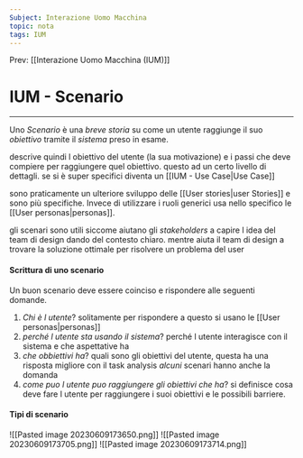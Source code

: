 ```yaml
---
Subject: Interazione Uomo Macchina
topic: nota
tags: IUM
---
```


Prev: [[Interazione Uomo Macchina (IUM)]]

# IUM - Scenario
---
Uno _Scenario_ è una _breve storia_ su come un utente raggiunge il suo _obiettivo_ tramite il _sistema_ preso in esame. 

descrive quindi l obiettivo del utente (la sua motivazione) e i passi che deve compiere per raggiungere quel obiettivo. questo ad un certo livello di dettagli. se si è super specifici diventa un [[IUM - Use Case|Use Case]]

sono praticamente un ulteriore sviluppo delle [[User stories|user Stories]]  e sono più specifiche. Invece di utilizzare i ruoli generici usa nello specifico le [[User personas|personas]].

gli scenari sono utili siccome aiutano gli _stakeholders_ a capire l idea del team di design dando del contesto chiaro.
mentre aiuta il team di design a trovare la soluzione ottimale  per risolvere un problema del user



#### Scrittura di uno scenario
Un buon scenario deve essere coinciso e rispondere alle seguenti domande. 
1. _Chi è l utente_? solitamente per rispondere a questo si usano le [[User personas|personas]]
2. _perché l utente sta usando il sistema_? perché l utente interagisce con il sistema e che aspettative ha
3. _che obbiettivi ha_? quali sono gli obiettivi del utente, questa ha una risposta migliore con il task analysis
_alcuni_ scenari hanno anche la domanda
1. _come puo l utente puo raggiungere gli obiettivi che ha_? si definisce cosa deve fare l utente per raggiungere i suoi obiettivi e le possibili barriere.




#### Tipi di scenario

![[Pasted image 20230609173650.png]]
![[Pasted image 20230609173705.png]]
![[Pasted image 20230609173714.png]]
